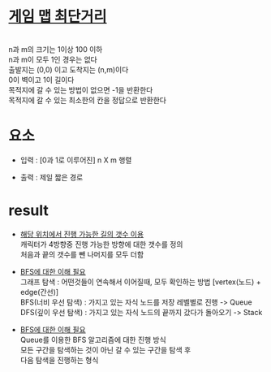 # [게임 맵 최단거리](https://school.programmers.co.kr/learn/courses/10302/lessons/62951)

<br/> n과 m의 크기는 1이상 100 이하
<br/> n과 m이 모두 1인 경우는 없다
<br/> 출발지는 (0,0) 이고 도착지는 (n,m)이다
<br/> 0이 벽이고 1이 길이다
<br/> 목적지에 갈 수 있는 방법이 없으면 -1을 반환한다
<br/> 목적지에 갈 수 있는 최소한의 칸을 정답으로 반환한다

# 요소

- 입력 : [0과 1로 이루어진] n X m 행렬

- 출력 : 제일 짧은 경로

# result

- [해당 위치에서 진행 가능한 길의 갯수 이용](/GameMap/src/fthsolution.java)
<br/> 캐릭터가 4방향중 진행 가능한 방향에 대한 갯수를 정의
<br/> 처음과 끝의 갯수를 뺀 나머지를 모두 더함

- [BFS에 대한 이해 필요](/GameMap/src/BFS.java)
<br/> 그래프 탐색 : 어떤것들이 연속해서 이어질때, 모두 확인하는 방법 [vertex(노드) + edge(간선)]
<br/> BFS(너비 우선 탐색) : 가지고 있는 자식 노드를 저장 레벨별로 진행 -> Queue
<br/> DFS(깊이 우선 탐색) : 가지고 있는 자식 노드의 끝까지 갔다가 돌아오기 -> Stack

- [BFS에 대한 이해 필요](/GameMap/src/sndsolution.java)
<br/> Queue를 이용한 BFS 알고리즘에 대한 진행 방식
<br/> 모든 구간을 탐색하는 것이 아닌 갈 수 있는 구간을 탐색 후
<br/> 다음 탐색을 진행하는 형식